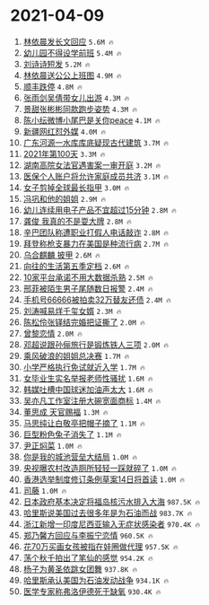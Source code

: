 # 2021-04-09

1. [林依晨发长文回应](https://s.weibo.com/weibo?q=%E6%9E%97%E4%BE%9D%E6%99%A8%E5%8F%91%E9%95%BF%E6%96%87%E5%9B%9E%E5%BA%94&Refer=top) `5.6M 🔥`
1. [幼儿园不得设学前班](https://s.weibo.com/weibo?q=%23%E5%B9%BC%E5%84%BF%E5%9B%AD%E4%B8%8D%E5%BE%97%E8%AE%BE%E5%AD%A6%E5%89%8D%E7%8F%AD%23&Refer=top) `5.4M 🔥`
1. [刘诗诗短发](https://s.weibo.com/weibo?q=%E5%88%98%E8%AF%97%E8%AF%97%E7%9F%AD%E5%8F%91&Refer=top) `5.2M 🔥`
1. [林依晨送公公上班图](https://s.weibo.com/weibo?q=%E6%9E%97%E4%BE%9D%E6%99%A8%E9%80%81%E5%85%AC%E5%85%AC%E4%B8%8A%E7%8F%AD%E5%9B%BE&Refer=top) `4.9M 🔥`
1. [顺丰跌停](https://s.weibo.com/weibo?q=%E9%A1%BA%E4%B8%B0%E8%B7%8C%E5%81%9C&Refer=top) `4.8M 🔥`
1. [张雨剑吴倩带女儿出游](https://s.weibo.com/weibo?q=%E5%BC%A0%E9%9B%A8%E5%89%91%E5%90%B4%E5%80%A9%E5%B8%A6%E5%A5%B3%E5%84%BF%E5%87%BA%E6%B8%B8&Refer=top) `4.3M 🔥`
1. [景甜张彬彬同款跑步姿势](https://s.weibo.com/weibo?q=%23%E6%99%AF%E7%94%9C%E5%BC%A0%E5%BD%AC%E5%BD%AC%E5%90%8C%E6%AC%BE%E8%B7%91%E6%AD%A5%E5%A7%BF%E5%8A%BF%23&Refer=top) `4.3M 🔥`
1. [陈小纭微博小尾巴是关你peace](https://s.weibo.com/weibo?q=%E9%99%88%E5%B0%8F%E7%BA%AD%E5%BE%AE%E5%8D%9A%E5%B0%8F%E5%B0%BE%E5%B7%B4%E6%98%AF%E5%85%B3%E4%BD%A0peace&Refer=top) `4.1M 🔥`
1. [新疆网红怼外媒](https://s.weibo.com/weibo?q=%23%E6%96%B0%E7%96%86%E7%BD%91%E7%BA%A2%E6%80%BC%E5%A4%96%E5%AA%92%23&Refer=top) `4.0M 🔥`
1. [广东河源一水库库底疑现古代建筑](https://s.weibo.com/weibo?q=%E5%B9%BF%E4%B8%9C%E6%B2%B3%E6%BA%90%E4%B8%80%E6%B0%B4%E5%BA%93%E5%BA%93%E5%BA%95%E7%96%91%E7%8E%B0%E5%8F%A4%E4%BB%A3%E5%BB%BA%E7%AD%91&Refer=top) `3.7M 🔥`
1. [2021年第100天](https://s.weibo.com/weibo?q=%232021%E5%B9%B4%E7%AC%AC100%E5%A4%A9%23&Refer=top) `3.3M 🔥`
1. [湖南高院女法官遇害案一审开庭](https://s.weibo.com/weibo?q=%23%E6%B9%96%E5%8D%97%E9%AB%98%E9%99%A2%E5%A5%B3%E6%B3%95%E5%AE%98%E9%81%87%E5%AE%B3%E6%A1%88%E4%B8%80%E5%AE%A1%E5%BC%80%E5%BA%AD%23&Refer=top) `3.2M 🔥`
1. [医保个人账户将允许家庭成员共济](https://s.weibo.com/weibo?q=%23%E5%8C%BB%E4%BF%9D%E4%B8%AA%E4%BA%BA%E8%B4%A6%E6%88%B7%E5%B0%86%E5%85%81%E8%AE%B8%E5%AE%B6%E5%BA%AD%E6%88%90%E5%91%98%E5%85%B1%E6%B5%8E%23&Refer=top) `3.1M 🔥`
1. [女子剪掉全球最长指甲](https://s.weibo.com/weibo?q=%23%E5%A5%B3%E5%AD%90%E5%89%AA%E6%8E%89%E5%85%A8%E7%90%83%E6%9C%80%E9%95%BF%E6%8C%87%E7%94%B2%23&Refer=top) `3.0M 🔥`
1. [冯巩和他的姐姐](https://s.weibo.com/weibo?q=%E5%86%AF%E5%B7%A9%E5%92%8C%E4%BB%96%E7%9A%84%E5%A7%90%E5%A7%90&Refer=top) `2.9M 🔥`
1. [幼儿连续用电子产品不宜超过15分钟](https://s.weibo.com/weibo?q=%23%E5%B9%BC%E5%84%BF%E8%BF%9E%E7%BB%AD%E7%94%A8%E7%94%B5%E5%AD%90%E4%BA%A7%E5%93%81%E4%B8%8D%E5%AE%9C%E8%B6%85%E8%BF%8715%E5%88%86%E9%92%9F%23&Refer=top) `2.8M 🔥`
1. [龚俊 我真的不是耍大牌](https://s.weibo.com/weibo?q=%E9%BE%9A%E4%BF%8A%20%E6%88%91%E7%9C%9F%E7%9A%84%E4%B8%8D%E6%98%AF%E8%80%8D%E5%A4%A7%E7%89%8C&Refer=top) `2.8M 🔥`
1. [辛巴团队称遭职业打假人电话敲诈](https://s.weibo.com/weibo?q=%23%E8%BE%9B%E5%B7%B4%E5%9B%A2%E9%98%9F%E7%A7%B0%E9%81%AD%E8%81%8C%E4%B8%9A%E6%89%93%E5%81%87%E4%BA%BA%E7%94%B5%E8%AF%9D%E6%95%B2%E8%AF%88%23&Refer=top) `2.8M 🔥`
1. [拜登称枪支暴力在美国是种流行病](https://s.weibo.com/weibo?q=%23%E6%8B%9C%E7%99%BB%E7%A7%B0%E6%9E%AA%E6%94%AF%E6%9A%B4%E5%8A%9B%E5%9C%A8%E7%BE%8E%E5%9B%BD%E6%98%AF%E7%A7%8D%E6%B5%81%E8%A1%8C%E7%97%85%23&Refer=top) `2.7M 🔥`
1. [乌合麒麟 披甲](https://s.weibo.com/weibo?q=%E4%B9%8C%E5%90%88%E9%BA%92%E9%BA%9F%20%E6%8A%AB%E7%94%B2&Refer=top) `2.6M 🔥`
1. [向往的生活第五季定档](https://s.weibo.com/weibo?q=%23%E5%90%91%E5%BE%80%E7%9A%84%E7%94%9F%E6%B4%BB%E7%AC%AC%E4%BA%94%E5%AD%A3%E5%AE%9A%E6%A1%A3%23&Refer=top) `2.6M 🔥`
1. [10家平台承诺不用大数据杀熟](https://s.weibo.com/weibo?q=%2310%E5%AE%B6%E5%B9%B3%E5%8F%B0%E6%89%BF%E8%AF%BA%E4%B8%8D%E7%94%A8%E5%A4%A7%E6%95%B0%E6%8D%AE%E6%9D%80%E7%86%9F%23&Refer=top) `2.5M 🔥`
1. [邢菲被陌生男子尾随数日报警](https://s.weibo.com/weibo?q=%23%E9%82%A2%E8%8F%B2%E8%A2%AB%E9%99%8C%E7%94%9F%E7%94%B7%E5%AD%90%E5%B0%BE%E9%9A%8F%E6%95%B0%E6%97%A5%E6%8A%A5%E8%AD%A6%23&Refer=top) `2.4M 🔥`
1. [手机号66666被拍卖32万替友还债](https://s.weibo.com/weibo?q=%23%E6%89%8B%E6%9C%BA%E5%8F%B766666%E8%A2%AB%E6%8B%8D%E5%8D%9632%E4%B8%87%E6%9B%BF%E5%8F%8B%E8%BF%98%E5%80%BA%23&Refer=top) `2.4M 🔥`
1. [刘涛喊易烊千玺女婿](https://s.weibo.com/weibo?q=%23%E5%88%98%E6%B6%9B%E5%96%8A%E6%98%93%E7%83%8A%E5%8D%83%E7%8E%BA%E5%A5%B3%E5%A9%BF%23&Refer=top) `2.3M 🔥`
1. [陈松伶张铎结完婚把证撕了](https://s.weibo.com/weibo?q=%23%E9%99%88%E6%9D%BE%E4%BC%B6%E5%BC%A0%E9%93%8E%E7%BB%93%E5%AE%8C%E5%A9%9A%E6%8A%8A%E8%AF%81%E6%92%95%E4%BA%86%23&Refer=top) `2.0M 🔥`
1. [曾黎恋情](https://s.weibo.com/weibo?q=%E6%9B%BE%E9%BB%8E%E6%81%8B%E6%83%85&Refer=top) `2.0M 🔥`
1. [邓超说跟孙俪旅行是锻炼铁人三项](https://s.weibo.com/weibo?q=%E9%82%93%E8%B6%85%E8%AF%B4%E8%B7%9F%E5%AD%99%E4%BF%AA%E6%97%85%E8%A1%8C%E6%98%AF%E9%94%BB%E7%82%BC%E9%93%81%E4%BA%BA%E4%B8%89%E9%A1%B9&Refer=top) `2.0M 🔥`
1. [乘风破浪的姐姐总决赛](https://s.weibo.com/weibo?q=%E4%B9%98%E9%A3%8E%E7%A0%B4%E6%B5%AA%E7%9A%84%E5%A7%90%E5%A7%90%E6%80%BB%E5%86%B3%E8%B5%9B&Refer=top) `1.7M 🔥`
1. [小学严格执行免试就近入学](https://s.weibo.com/weibo?q=%23%E5%B0%8F%E5%AD%A6%E4%B8%A5%E6%A0%BC%E6%89%A7%E8%A1%8C%E5%85%8D%E8%AF%95%E5%B0%B1%E8%BF%91%E5%85%A5%E5%AD%A6%23&Refer=top) `1.7M 🔥`
1. [女毕业生实名举报老师性骚扰](https://s.weibo.com/weibo?q=%23%E5%A5%B3%E6%AF%95%E4%B8%9A%E7%94%9F%E5%AE%9E%E5%90%8D%E4%B8%BE%E6%8A%A5%E8%80%81%E5%B8%88%E6%80%A7%E9%AA%9A%E6%89%B0%23&Refer=top) `1.6M 🔥`
1. [韩媒吐槽中国球迷加油声太大](https://s.weibo.com/weibo?q=%23%E9%9F%A9%E5%AA%92%E5%90%90%E6%A7%BD%E4%B8%AD%E5%9B%BD%E7%90%83%E8%BF%B7%E5%8A%A0%E6%B2%B9%E5%A3%B0%E5%A4%AA%E5%A4%A7%23&Refer=top) `1.6M 🔥`
1. [吴亦凡工作室注册大碗宽面商标](https://s.weibo.com/weibo?q=%23%E5%90%B4%E4%BA%A6%E5%87%A1%E5%B7%A5%E4%BD%9C%E5%AE%A4%E6%B3%A8%E5%86%8C%E5%A4%A7%E7%A2%97%E5%AE%BD%E9%9D%A2%E5%95%86%E6%A0%87%23&Refer=top) `1.4M 🔥`
1. [董思成 天官赐福](https://s.weibo.com/weibo?q=%E8%91%A3%E6%80%9D%E6%88%90%20%E5%A4%A9%E5%AE%98%E8%B5%90%E7%A6%8F&Refer=top) `1.3M 🔥`
1. [马思纯让白敬亭把帽子摘了](https://s.weibo.com/weibo?q=%23%E9%A9%AC%E6%80%9D%E7%BA%AF%E8%AE%A9%E7%99%BD%E6%95%AC%E4%BA%AD%E6%8A%8A%E5%B8%BD%E5%AD%90%E6%91%98%E4%BA%86%23&Refer=top) `1.1M 🔥`
1. [巨型粉色兔子消失了](https://s.weibo.com/weibo?q=%23%E5%B7%A8%E5%9E%8B%E7%B2%89%E8%89%B2%E5%85%94%E5%AD%90%E6%B6%88%E5%A4%B1%E4%BA%86%23&Refer=top) `1.1M 🔥`
1. [尹正焖菜](https://s.weibo.com/weibo?q=%E5%B0%B9%E6%AD%A3%E7%84%96%E8%8F%9C&Refer=top) `1.0M 🔥`
1. [你是我的城池营垒大结局](https://s.weibo.com/weibo?q=%23%E4%BD%A0%E6%98%AF%E6%88%91%E7%9A%84%E5%9F%8E%E6%B1%A0%E8%90%A5%E5%9E%92%E5%A4%A7%E7%BB%93%E5%B1%80%23&Refer=top) `1.0M 🔥`
1. [央视曝农村改造厕所轻轻一踩就碎了](https://s.weibo.com/weibo?q=%23%E5%A4%AE%E8%A7%86%E6%9B%9D%E5%86%9C%E6%9D%91%E6%94%B9%E9%80%A0%E5%8E%95%E6%89%80%E8%BD%BB%E8%BD%BB%E4%B8%80%E8%B8%A9%E5%B0%B1%E7%A2%8E%E4%BA%86%23&Refer=top) `1.0M 🔥`
1. [香港选举制度修订条例草案14日将首读](https://s.weibo.com/weibo?q=%23%E9%A6%99%E6%B8%AF%E9%80%89%E4%B8%BE%E5%88%B6%E5%BA%A6%E4%BF%AE%E8%AE%A2%E6%9D%A1%E4%BE%8B%E8%8D%89%E6%A1%8814%E6%97%A5%E5%B0%86%E9%A6%96%E8%AF%BB%23&Refer=top) `1.0M 🔥`
1. [司藤](https://s.weibo.com/weibo?q=%E5%8F%B8%E8%97%A4&Refer=top) `1.0M 🔥`
1. [日本政府基本决定将福岛核污水排入大海](https://s.weibo.com/weibo?q=%23%E6%97%A5%E6%9C%AC%E6%94%BF%E5%BA%9C%E5%9F%BA%E6%9C%AC%E5%86%B3%E5%AE%9A%E5%B0%86%E7%A6%8F%E5%B2%9B%E6%A0%B8%E6%B1%A1%E6%B0%B4%E6%8E%92%E5%85%A5%E5%A4%A7%E6%B5%B7%23&Refer=top) `987.5K 🔥`
1. [哈里斯说美国过去很多年是为石油而战](https://s.weibo.com/weibo?q=%23%E5%93%88%E9%87%8C%E6%96%AF%E8%AF%B4%E7%BE%8E%E5%9B%BD%E8%BF%87%E5%8E%BB%E5%BE%88%E5%A4%9A%E5%B9%B4%E6%98%AF%E4%B8%BA%E7%9F%B3%E6%B2%B9%E8%80%8C%E6%88%98%23&Refer=top) `983.7K 🔥`
1. [浙江新增一印度尼西亚输入无症状感染者](https://s.weibo.com/weibo?q=%23%E6%B5%99%E6%B1%9F%E6%96%B0%E5%A2%9E%E4%B8%80%E5%8D%B0%E5%BA%A6%E5%B0%BC%E8%A5%BF%E4%BA%9A%E8%BE%93%E5%85%A5%E6%97%A0%E7%97%87%E7%8A%B6%E6%84%9F%E6%9F%93%E8%80%85%23&Refer=top) `970.4K 🔥`
1. [郑乃馨方回应与李振宁恋情](https://s.weibo.com/weibo?q=%23%E9%83%91%E4%B9%83%E9%A6%A8%E6%96%B9%E5%9B%9E%E5%BA%94%E4%B8%8E%E6%9D%8E%E6%8C%AF%E5%AE%81%E6%81%8B%E6%83%85%23&Refer=top) `960.5K 🔥`
1. [花70万买画女孩被指在娃圈做代理](https://s.weibo.com/weibo?q=%E8%8A%B170%E4%B8%87%E4%B9%B0%E7%94%BB%E5%A5%B3%E5%AD%A9%E8%A2%AB%E6%8C%87%E5%9C%A8%E5%A8%83%E5%9C%88%E5%81%9A%E4%BB%A3%E7%90%86&Refer=top) `957.5K 🔥`
1. [荡个秋千拍出了笔仙的感觉](https://s.weibo.com/weibo?q=%23%E8%8D%A1%E4%B8%AA%E7%A7%8B%E5%8D%83%E6%8B%8D%E5%87%BA%E4%BA%86%E7%AC%94%E4%BB%99%E7%9A%84%E6%84%9F%E8%A7%89%23&Refer=top) `954.2K 🔥`
1. [杨子为黄圣依跳女团舞](https://s.weibo.com/weibo?q=%23%E6%9D%A8%E5%AD%90%E4%B8%BA%E9%BB%84%E5%9C%A3%E4%BE%9D%E8%B7%B3%E5%A5%B3%E5%9B%A2%E8%88%9E%23&Refer=top) `937.8K 🔥`
1. [哈里斯承认美国为石油发动战争](https://s.weibo.com/weibo?q=%23%E5%93%88%E9%87%8C%E6%96%AF%E6%89%BF%E8%AE%A4%E7%BE%8E%E5%9B%BD%E4%B8%BA%E7%9F%B3%E6%B2%B9%E5%8F%91%E5%8A%A8%E6%88%98%E4%BA%89%23&Refer=top) `934.1K 🔥`
1. [医学专家称弗洛伊德死于缺氧](https://s.weibo.com/weibo?q=%23%E5%8C%BB%E5%AD%A6%E4%B8%93%E5%AE%B6%E7%A7%B0%E5%BC%97%E6%B4%9B%E4%BC%8A%E5%BE%B7%E6%AD%BB%E4%BA%8E%E7%BC%BA%E6%B0%A7%23&Refer=top) `930.4K 🔥`
